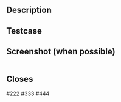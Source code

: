 <!--
  Please read the contibuting guide before you submit a pull request
  https://github.com/fomantic/Fomantic-UI/blob/master/CONTRIBUTING.md
-->

## Description

## Testcase
<!-- Fork https://jsfiddle.net/31d6y7mn -->

## Screenshot (when possible)
![]()

## Closes
#222 #333 #444
